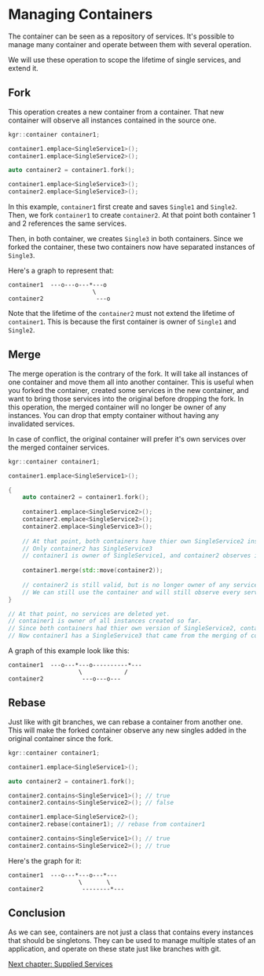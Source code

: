 Managing Containers
===================

The container can be seen as a repository of services.
It's possible to manage many container and operate between them with several operation.

We will use these operation to scope the lifetime of single services, and extend it.

## Fork

This operation creates a new container from a container. That new container will observe all instances contained in the source one.

```c++
kgr::container container1;

container1.emplace<SingleService1>();
container1.emplace<SingleService2>();

auto container2 = container1.fork();

container1.emplace<SingleService3>();
container2.emplace<SingleService3>();
```

In this example, `container1` first create and saves `Single1` and `Single2`. Then, we fork `container1` to create `container2`.
At that point both container 1 and 2 references the same services.

Then, in both container, we creates `Single3` in both containers. Since we forked the container, these two containers now have separated instances of `Single3`.

Here's a graph to represent that:

    container1  ---o---o---*---o
                            \
    container2               ---o

Note that the lifetime of the `container2` must not extend the lifetime of `container1`.
This is because the first container is owner of `Single1` and `Single2`.

## Merge

The merge operation is the contrary of the fork. It will take all instances of one container and move them all into another container.
This is useful when you forked the container, created some services in the new container, and want to bring those services into the original before dropping the fork.
In this operation, the merged container will no longer be owner of any instances. You can drop that empty container without having any invalidated services.

In case of conflict, the original container will prefer it's own services over the merged container services.

```c++
kgr::container container1;

container1.emplace<SingleService1>();

{
    auto container2 = container1.fork();
    
    container1.emplace<SingleService2>();
    container2.emplace<SingleService2>();
    container2.emplace<SingleService3>();
    
    // At that point, both containers have thier own SingleService2 instance.
    // Only container2 has SingleService3
    // container1 is owner of SingleService1, and container2 observes it.
    
    container1.merge(std::move(container2));
    
    // container2 is still valid, but is no longer owner of any services.
    // We can still use the container and will still observe every service it was owner before.
}

// At that point, no services are deleted yet.
// container1 is owner of all instances created so far.
// Since both containers had thier own version of SingleService2, container1 kept his own instance.
// Now container1 has a SingleService3 that came from the merging of container2 into it.
```

A graph of this example look like this:

    container1  ---o---*---o----------*---
                        \            /
    container2           ---o---o---

## Rebase

Just like with git branches, we can rebase a container from another one.
This will make the forked container observe any new singles added in the original container since the fork.

```c++
kgr::container container1;

container1.emplace<SingleService1>();

auto container2 = container1.fork();

container2.contains<SingleService1>(); // true
container2.contains<SingleService2>(); // false

container1.emplace<SingleService2>();
container2.rebase(container1); // rebase from container1

container2.contains<SingleService1>(); // true
container2.contains<SingleService2>(); // true
```

Here's the graph for it:

    container1  ---o---*---o---*---
                        \       \
    container2           --------*---

## Conclusion

As we can see, containers are not just a class that contains every instances that should be singletons.
They can be used to manage multiple states of an application, and operate on these state just like branches with git.

[Next chapter: Supplied Services](section05_supplied.md)
